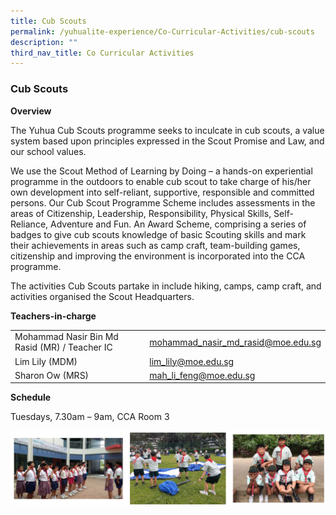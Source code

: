 ```yaml
---
title: Cub Scouts
permalink: /yuhualite-experience/Co-Curricular-Activities/cub-scouts
description: ""
third_nav_title: Co Curricular Activities
---
```

### Cub Scouts

**Overview**

The Yuhua Cub Scouts programme seeks to inculcate in cub scouts, a value system based upon principles expressed in the Scout Promise and Law, and our school values.

We use the Scout Method of Learning by Doing – a hands-on experiential programme in the outdoors to enable cub scout to take charge of his/her own development into self-reliant, supportive, responsible and committed persons. Our Cub Scout Programme Scheme includes assessments in the areas of Citizenship, Leadership, Responsibility, Physical Skills, Self-Reliance, Adventure and Fun. An Award Scheme, comprising a series of badges to give cub scouts knowledge of basic Scouting skills and mark their achievements in areas such as camp craft, team-building games, citizenship and improving the environment is incorporated into the CCA programme.

The activities Cub Scouts partake in include hiking, camps, camp craft, and activities organised the Scout Headquarters.

**Teachers-in-charge**

|  |  |
|---|---|
| Mohammad Nasir Bin Md Rasid (MR) / Teacher IC | mohammad_nasir_md_rasid@moe.edu.sg |
| Lim Lily (MDM) | lim_lily@moe.edu.sg |
| Sharon Ow (MRS) | mah_li_feng@moe.edu.sg |

**Schedule**

Tuesdays, 7.30am – 9am, CCA Room 3

![](/images/cca7.png)